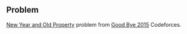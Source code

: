 Problem
-------

[New Year and Old Property](http://codeforces.com/contest/611/problem/B) problem from
[Good Bye 2015](http://codeforces.com/contest/611) Codeforces.